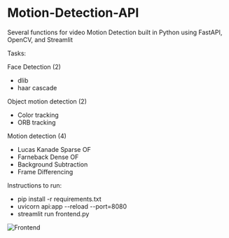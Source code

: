 # Motion-Detection-API
Several functions for video Motion Detection built in Python using FastAPI, OpenCV, and Streamlit

Tasks:

Face Detection (2)
- dlib
- haar cascade

Object motion detection (2)
- Color tracking
- ORB tracking

Motion detection (4)
- Lucas Kanade Sparse OF
- Farneback Dense OF
- Background Subtraction
- Frame Differencing

Instructions to run:
- pip install -r requirements.txt
- uvicorn api:app --reload --port=8080
- streamlit run frontend.py

![Frontend](https://cdn.discordapp.com/attachments/1090109948383481876/1362589453356371998/image.png?ex=6802f1d1&is=6801a051&hm=8967fae9409181a66e7b0c24abfd69ba5a3d7e37a9c0ebb2d068fe50cf61a3c9)
